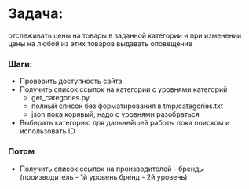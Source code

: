 # Задача: 
отслеживать цены на товары в заданной категории и 
при изменении цены на любой из этих товаров выдавать оповещение


### Шаги:
- Проверить доступность сайта
- Получить список ссылок на категории с уровнями категорий
    * get_categories.py
    * полный список без форматирования в tmp/categories.txt
    * json пока корявый, надо с уровнями разобраться
- Выбирать категорию для дальнейшей работы пока поиском и использовать ID
  
### Потом 
- Получить список ссылок на производителей - бренды (производитель - 1й уровень
бренд - 2й уровень)